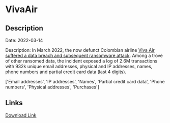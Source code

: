 # VivaAir

## Description

Date: 2022-03-14

Description:
In March 2022, the now defunct Colombian airline <a href="https://muchohacker.lol/2023/01/viva-air-leak-26-millones-de-datos-privados-de-clientes-de-la-aerolinea-de-bajo-costo-estarian-en-linea-desde-hace-nueve-meses/" target="_blank" rel="noopener">Viva Air suffered a data breach and subsequent ransomware attack</a>. Among a trove of other ransomed data, the incident exposed a log of 2.6M transactions with 932k unique email addresses, physical and IP addresses, names, phone numbers and partial credit card data (last 4 digits).


['Email addresses', 'IP addresses', 'Names', 'Partial credit card data', 'Phone numbers', 'Physical addresses', 'Purchases']

## Links

[Download Link](https://link-to.net/1229997/490.63569666381545/dynamic/?r=aHR0cHM6Ly93d3cubWVkaWFmaXJlLmNvbS92aWV3L0lETUthTmVweHdDUHhCdi92aXZhYWlyLmNvbS9maWxl)